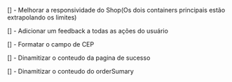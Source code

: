 [] - Melhorar a responsividade do Shop(Os dois containers principais estão extrapolando os limites)

[] - Adicionar um feedback a todas as ações do usuário

[] - Formatar o campo de CEP

[] - Dinamitizar o conteudo da pagina de sucesso

[] - Dinamitizar o conteudo do orderSumary
